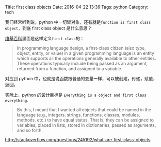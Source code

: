 Title: first class objects
Date: 2016-04-22 13:36
Tags: python
Category: tech

我们经常听到说，python 中一切皆对象，还有就是`function is first class object`，到底 first class object 是什么意思？

[维基百科][1]里面是这样定义`first class`的：

> In programming language design, a first-class citizen (also type, object, entity, or value) in a given programming language is an entity which supports all the operations generally available to other entities. These operations typically include being passed as an argument, returned from a function, and assigned to a variable.

对应到 python 中，也就是说函数跟普通的变量一样，可以被创建，传递，赋值，返回。

实际上，python 的[设计目标][2]是 `Everything is a object and first class everything`.

> By this, I meant that I wanted all objects that could be named in the language (e.g., integers, strings, functions, classes, modules, methods, etc.) to have equal status. That is, they can be assigned to variables, placed in lists, stored in dictionaries, passed as arguments, and so forth.


<http://stackoverflow.com/questions/245192/what-are-first-class-objects>

[1]: https://en.wikipedia.org/wiki/First-class_citizen
[2]: http://python-history.blogspot.jp/2009/02/first-class-everything.html
